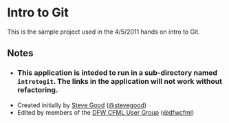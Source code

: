 # Intro to Git

This is the sample project used in the 4/5/2011 hands on intro to Git.

## Notes

- ### This application is inteded to run in a sub-directory named `introtogit`. The links in the application will not work without refactoring.
- Created initially by [Steve Good](http://stevegood.org/) ([@stevegood](http://github.com/stevegood))
- Edited by members of the [DFW CFML User Group](http://dfwcfml.org/) ([@dfwcfml](http://github.com/dfwcfml))